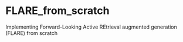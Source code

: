 # FLARE_from_scratch
Implementing Forward-Looking Active REtrieval augmented  generation (FLARE) from scratch
